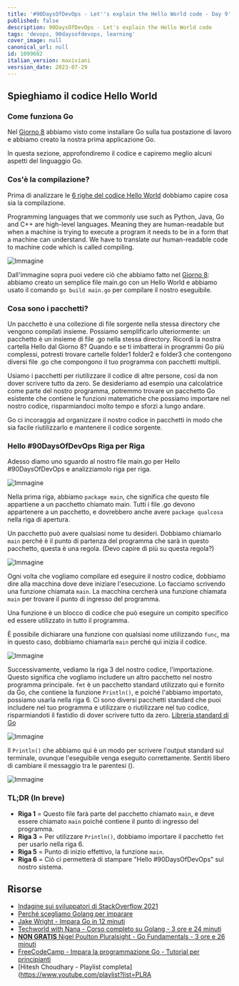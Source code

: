 ```yaml
---
title: '#90DaysOfDevOps - Let''s explain the Hello World code - Day 9'
published: false
description: 90DaysOfDevOps - Let's explain the Hello World code
tags: 'devops, 90daysofdevops, learning'
cover_image: null
canonical_url: null
id: 1099682
italian_version: maxiviani
vesrsion_date: 2023-07-29
---
```


## Spieghiamo il codice Hello World

### Come funziona Go

Nel [Giorno 8](day08.md) abbiamo visto come installare Go sulla tua postazione di lavoro e abbiamo creato la nostra prima applicazione Go.

In questa sezione, approfondiremo il codice e capiremo meglio alcuni aspetti del linguaggio Go.

### Cos'è la compilazione?

Prima di analizzare le [6 righe del codice Hello World](Go/hello.go) dobbiamo capire cosa sia la compilazione.

Programming languages that we commonly use such as Python, Java, Go and C++ are high-level languages. Meaning they are human-readable but when a machine is trying to execute a program it needs to be in a form that a machine can understand. We have to translate our human-readable code to machine code which is called compiling.

![Immagine](Images/Day9_Go1.png)

Dall'immagine sopra puoi vedere ciò che abbiamo fatto nel [Giorno 8](day08.md): abbiamo creato un semplice file main.go con un Hello World e abbiamo usato il comando `go build main.go` per compilare il nostro eseguibile.

### Cosa sono i pacchetti?

Un pacchetto è una collezione di file sorgente nella stessa directory che vengono compilati insieme. Possiamo semplificarlo ulteriormente: un pacchetto è un insieme di file .go nella stessa directory. Ricordi la nostra cartella Hello dal Giorno 8? Quando e se ti imbatterai in programmi Go più complessi, potresti trovare cartelle folder1 folder2 e folder3 che contengono diversi file .go che compongono il tuo programma con pacchetti multipli.

Usiamo i pacchetti per riutilizzare il codice di altre persone, così da non dover scrivere tutto da zero. Se desideriamo ad esempio una calcolatrice come parte del nostro programma, potremmo trovare un pacchetto Go esistente che contiene le funzioni matematiche che possiamo importare nel nostro codice, risparmiandoci molto tempo e sforzi a lungo andare.

Go ci incoraggia ad organizzare il nostro codice in pacchetti in modo che sia facile riutilizzarlo e mantenere il codice sorgente.

### Hello #90DaysOfDevOps Riga per Riga

Adesso diamo uno sguardo al nostro file main.go per Hello #90DaysOfDevOps e analizziamolo riga per riga.

![Immagine](Images/Day9_Go2.png)

Nella prima riga, abbiamo `package main`, che significa che questo file appartiene a un pacchetto chiamato main. Tutti i file .go devono appartenere a un pacchetto, e dovrebbero anche avere `package qualcosa` nella riga di apertura.

Un pacchetto può avere qualsiasi nome tu desideri. Dobbiamo chiamarlo `main` perché è il punto di partenza del programma che sarà in questo pacchetto, questa è una regola. (Devo capire di più su questa regola?)

![Immagine](Images/Day9_Go3.png)

Ogni volta che vogliamo compilare ed eseguire il nostro codice, dobbiamo dire alla macchina dove deve iniziare l'esecuzione. Lo facciamo scrivendo una funzione chiamata `main`. La macchina cercherà una funzione chiamata `main` per trovare il punto di ingresso del programma.

Una funzione è un blocco di codice che può eseguire un compito specifico ed essere utilizzato in tutto il programma.

È possibile dichiarare una funzione con qualsiasi nome utilizzando `func`, ma in questo caso, dobbiamo chiamarla `main` perché qui inizia il codice.

![Immagine](Images/Day9_Go4.png)

Successivamente, vediamo la riga 3 del nostro codice, l'importazione. Questo significa che vogliamo includere un altro pacchetto nel nostro programma principale. `fmt` è un pacchetto standard utilizzato qui e fornito da Go, che contiene la funzione `Println()`, e poiché l'abbiamo importato, possiamo usarla nella riga 6. Ci sono diversi pacchetti standard che puoi includere nel tuo programma e utilizzare o riutilizzare nel tuo codice, risparmiandoti il fastidio di dover scrivere tutto da zero. [Libreria standard di Go](https://pkg.go.dev/std)

![Immagine](Images/Day9_Go5.png)

Il `Println()` che abbiamo qui è un modo per scrivere l'output standard sul terminale, ovunque l'eseguibile venga eseguito correttamente. Sentiti libero di cambiare il messaggio tra le parentesi ().

![Immagine](Images/Day9_Go6.png)

### TL;DR (In breve)

- **Riga 1** = Questo file farà parte del pacchetto chiamato `main`, e deve essere chiamato `main` poiché contiene il punto di ingresso del programma.
- **Riga 3** = Per utilizzare `Println()`, dobbiamo importare il pacchetto `fmt` per usarlo nella riga 6.
- **Riga 5** = Punto di inizio effettivo, la funzione `main`.
- **Riga 6** = Ciò ci permetterà di stampare "Hello #90DaysOfDevOps" sul nostro sistema.

## Risorse

- [Indagine sui sviluppatori di StackOverflow 2021](https://insights.stackoverflow.com/survey/2021)
- [Perché scegliamo Golang per imparare](https://www.youtube.com/watch?v=7pLqIIAqZD4&t=9s)
- [Jake Wright - Impara Go in 12 minuti](https://www.youtube.com/watch?v=C8LgvuEBraI&t=312s)
- [Techworld with Nana - Corso completo su Golang - 3 ore e 24 minuti](https://www.youtube.com/watch?v=yyUHQIec83I)
- [**NON GRATIS** Nigel Poulton Pluralsight - Go Fundamentals - 3 ore e 26 minuti](https://www.pluralsight.com/courses/go-fundamentals)
- [FreeCodeCamp - Impara la programmazione Go - Tutorial per principianti](https://www.youtube.com/watch?v=YS4e4q9oBaU&t=1025s)
- [Hitesh Choudhary - Playlist completa](https://www.youtube.com/playlist?list=PLRA
